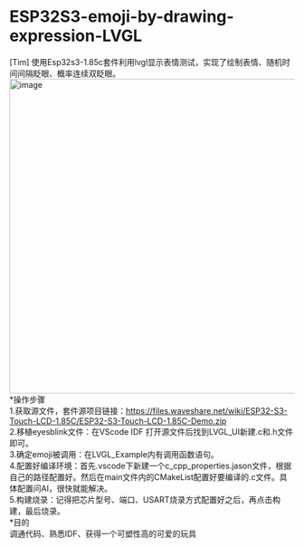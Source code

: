 # ESP32S3-emoji-by-drawing-expression-LVGL
[Tim]
使用Esp32s3-1.85c套件利用lvgl显示表情测试，实现了绘制表情、随机时间间隔眨眼、概率连续双眨眼。<br>
<img width="510" height="556" alt="image" src="https://github.com/user-attachments/assets/417b158c-1191-4be2-9f00-189ab3d1d77d" /><br>
*操作步骤<br>
1.获取源文件，套件源项目链接：https://files.waveshare.net/wiki/ESP32-S3-Touch-LCD-1.85C/ESP32-S3-Touch-LCD-1.85C-Demo.zip<br>
2.移植eyesblink文件：在VScode IDF 打开源文件后找到LVGL_UI新建.c和.h文件即可。<br>
3.确定emoji被调用：在LVGL_Example内有调用函数语句。<br>
4.配置好编译环境：首先.vscode下新建一个c_cpp_properties.jason文件，根据自己的路径配置好。然后在main文件内的CMakeList配置好要编译的.c文件。具体配置问AI，很快就能解决。<br>
5.构建烧录：记得把芯片型号、端口、USART烧录方式配置好之后，再点击构建，最后烧录。<br>
*目的<br>
调通代码、熟悉IDF、获得一个可塑性高的可爱的玩具<br>

